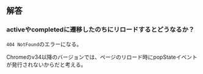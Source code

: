 ## 解答

### activeやcompletedに遷移したのちにリロードするとどうなるか？

`404 NotFound`のエラーになる。

Chromeのv34以降のバージョンでは、ページのリロード時にpopStateイベントが発行されないからだと考える。
